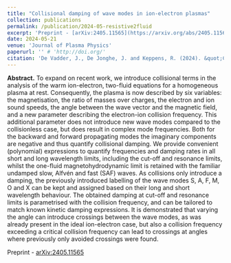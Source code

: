 ```yaml
---
title: "Collisional damping of wave modes in ion-electron plasmas"
collection: publications
permalink: /publication/2024-05-resistive2fluid
excerpt: 'Preprint - [arXiv:2405.11565](https://arxiv.org/abs/2405.11565)'
date: 2024-05-21
venue: 'Journal of Plasma Physics'
paperurl: '' # 'http://doi.org/'
citation: 'De Vadder, J., De Jonghe, J. and Keppens, R. (2024). &quot;Collisional effects on wave modes in ion-electron plasmas.&quot; <i>J. Plasma Phys</i>. Accepted.'
---
```


__Abstract.__ To expand on recent work, we introduce collisional terms in the analysis of the warm ion-electron, two-fluid equations for a homogeneous plasma at rest. Consequently, the plasma is now described by six variables: the magnetisation, the ratio of masses over charges, the electron and ion sound speeds, the angle between the wave vector and the magnetic field, and a new parameter describing the electron-ion collision frequency. This additional parameter does not introduce new wave modes compared to the collisionless case, but does result in complex mode frequencies. Both for the backward and forward propagating modes the imaginary components are negative and thus quantify collisional damping. We provide convenient (polynomial) expressions to quantify frequencies and damping rates in all short and long wavelength limits, including the cut-off and resonance limits, whilst the one-fluid magnetohydrodynamic limit is retained with the familiar undamped slow, Alfvén and fast (SAF) waves. As collisions only introduce a damping, the previously introduced labelling of the wave modes S, A, F, M, O and X can be kept and assigned based on their long and short wavelength behaviour. The obtained damping at cut-off and resonance limits is parametrised with the collision frequency, and can be tailored to match known kinetic damping expressions. It is demonstrated that varying the angle can introduce crossings between the wave modes, as was already present in the ideal ion-electron case, but also a collision frequency exceeding a critical collision frequency can lead to crossings at angles where previously only avoided crossings were found.

Preprint - [arXiv:2405.11565](https://arxiv.org/abs/2405.11565)

